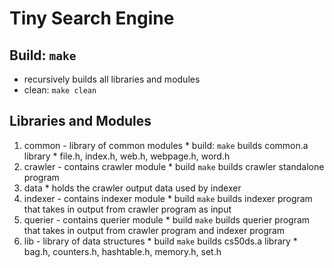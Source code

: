 # Tiny Search Engine
## Build: `make`
  * recursively builds all libraries and modules
  * clean: `make clean`

## Libraries and Modules
  1. common - library of common modules
    * build: `make` builds common.a library
    * file.h, index.h, web.h, webpage.h, word.h
  2. crawler - contains crawler module
    * build  `make` builds crawler standalone program
  3. data
    * holds the crawler output data used by indexer
  4. indexer - contains indexer module
    * build `make` builds indexer program that takes in output from crawler program
      as input
  5. querier - contains querier module
    * build `make` builds querier program that takes in output from crawler program and indexer program 
  5. lib - library of data structures
    * build `make` builds cs50ds.a library
    * bag.h, counters.h, hashtable.h, memory.h, set.h
